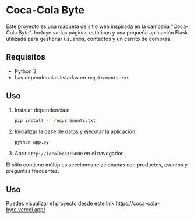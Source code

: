 # Coca-Cola Byte

Este proyecto es una maqueta de sitio web inspirada en la campaña "Coca-Cola Byte". Incluye varias páginas estáticas y una pequeña aplicación Flask utilizada para gestionar usuarios, contactos y un carrito de compras.

## Requisitos
- Python 3
- Las dependencias listadas en `requirements.txt`

## Uso
1. Instalar dependencias:
   ```bash
   pip install -r requirements.txt
   ```
2. Inicializar la base de datos y ejecutar la aplicación:
   ```bash
   python app.py
   ```
3. Abrir `http://localhost:5000` en el navegador.

El sitio contiene múltiples secciones relacionadas con productos, eventos y preguntas frecuentes.

## Uso
Puedes visualizar el proyecto desde este link
https://coca-cola-byte.vercel.app/

